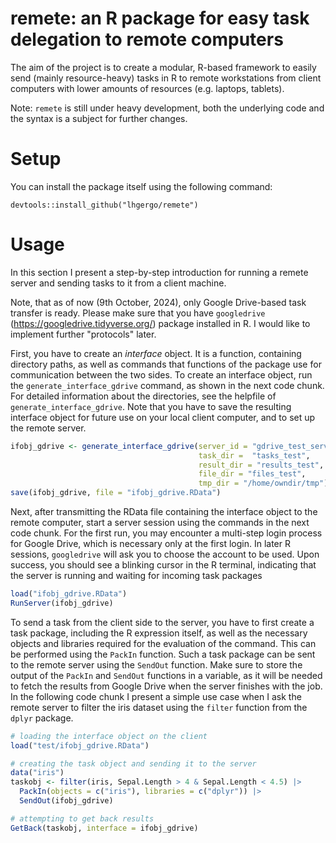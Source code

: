 # remete: an R package for easy task delegation to remote computers
The aim of the project is to create a modular, R-based framework to easily send (mainly resource-heavy) tasks in R to remote workstations from client computers with lower amounts of resources (e.g. laptops, tablets). 

Note: `remete` is still under heavy development, both the underlying code and the syntax is a subject for further changes. 

# Setup
You can install the package itself using the following command:

```
devtools::install_github("lhgergo/remete")
```

# Usage
In this section I present a step-by-step introduction for running a remete server and sending tasks to it from a client machine.

Note, that as of now (9th October, 2024), only Google Drive-based task transfer is ready. Please make sure that you have `googledrive` (https://googledrive.tidyverse.org/) package installed in R. I would like to implement further "protocols" later.

First, you have to create an *interface* object. It is a function, containing directory paths, as well as commands that functions of the package use for communication between the two sides. To create an interface object, run the `generate_interface_gdrive` command, as shown in the next code chunk. For detailed information about the directories, see the helpfile of `generate_interface_gdrive`. Note that you have to save the resulting interface object for future use on your local client computer, and to set up the remote server.

```r
ifobj_gdrive <- generate_interface_gdrive(server_id = "gdrive_test_server",
                                          task_dir =  "tasks_test",
                                          result_dir = "results_test",
                                          file_dir = "files_test",
                                          tmp_dir = "/home/owndir/tmp")
save(ifobj_gdrive, file = "ifobj_gdrive.RData")
```

Next, after transmitting the RData file containing the interface object to the remote computer, start a server session using the commands in the next code chunk. For the first run, you may encounter a multi-step login process for Google Drive, which is necessary only at the first login. In later R sessions, `googledrive` will ask you to choose the account to be used. Upon success, you should see a blinking cursor in the R terminal, indicating that the server is running and waiting for incoming task packages

```r
load("ifobj_gdrive.RData")
RunServer(ifobj_gdrive)
```

To send a task from the client side to the server, you have to first create a task package, including the R expression itself, as well as the necessary objects and libraries required for the evaluation of the command. This can be performed using the `PackIn` function. Such a task package can be sent to the remote server using the `SendOut` function. Make sure to store the output of the `PackIn` and `SendOut` functions in a variable, as it will be needed to fetch the results from Google Drive when the server finishes with the job. In the following code chunk I present a simple use case when I ask the remote server to filter the iris dataset using the `filter` function from the `dplyr` package.

```r
# loading the interface object on the client
load("test/ifobj_gdrive.RData")

# creating the task object and sending it to the server
data("iris")
taskobj <- filter(iris, Sepal.Length > 4 & Sepal.Length < 4.5) |>
  PackIn(objects = c("iris"), libraries = c("dplyr")) |>
  SendOut(ifobj_gdrive)

# attempting to get back results
GetBack(taskobj, interface = ifobj_gdrive)
```



